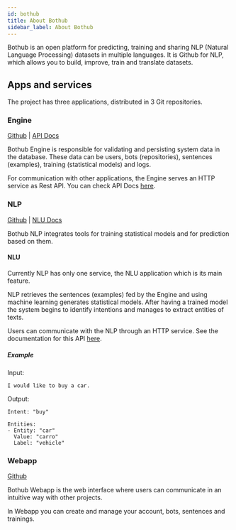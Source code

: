 ```yaml
---
id: bothub
title: About Bothub
sidebar_label: About Bothub
---
```


Bothub is an open platform for predicting, training and sharing NLP (Natural Language Processing) datasets in multiple languages. It is Github for NLP, which allows you to build, improve, train and translate datasets.

## Apps and services

The project has three applications, distributed in 3 Git repositories.

### Engine

[Github](https://github.com/Ilhasoft/bothub-engine) | [API Docs](/docs/en/api)

Bothub Engine is responsible for validating and persisting system data in the database. These data can be users, bots (repositories), sentences (examples), training (statistical models) and logs.

For communication with other applications, the Engine serves an HTTP service as Rest API. You can check API Docs [here](/docs/en/api).

### NLP

[Github](https://github.com/Ilhasoft/bothub-nlp) | [NLU Docs](/docs/en/nlu)

Bothub NLP integrates tools for training statistical models and for prediction based on them.

#### NLU

Currently NLP has only one service, the NLU application which is its main feature.

NLP retrieves the sentences (examples) fed by the Engine and using machine learning generates statistical models. After having a trained model the system begins to identify intentions and manages to extract entities of texts.

Users can communicate with the NLP through an HTTP service. See the documentation for this API  [here](/docs/en/nlu).

##### Example

Input:
```
I would like to buy a car.
```

Output:
```
Intent: "buy"

Entities:
- Entity: "car"
  Value: "carro"
  Label: "vehicle"
```

### Webapp

[Github](https://github.com/Ilhasoft/bothub-webapp)

Bothub Webapp is the web interface where users can communicate in an intuitive way with other projects.

In Webapp you can create and manage your account, bots, sentences and trainings.